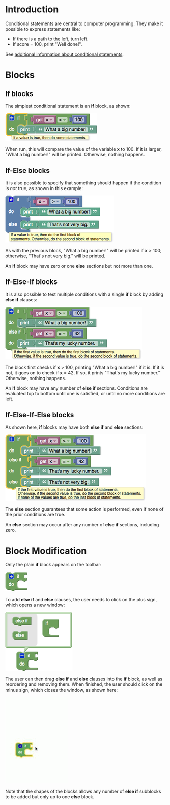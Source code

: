 
# Introduction

Conditional statements are central to computer programming.  They make it possible to express statements like:
  * If there is a path to the left, turn left.
  * If score = 100, print "Well done!".

See [additional information about conditional statements](https://en.wikipedia.org/wiki/Conditional_(programming)).

# Blocks

## If blocks

The simplest conditional statement is an **if** block, as shown:

![](if-if.png)

When run, this will compare the value of the variable **x** to 100.  If it is larger, "What a big number!" will be printed.  Otherwise, nothing happens.

## If-Else blocks

It is also possible to specify that something should happen if the condition is _not_ true, as shown in this example:

![](if-else.png)

As with the previous block, "What a big number!" will be printed if **x** > 100; otherwise, "That's not very big." will be printed.

An **if** block may have zero or one **else** sections but not more than one.

## If-Else-If blocks

It is also possible to test multiple conditions with a single **if** block by adding **else if** clauses:

![](if-else-if.png)

The block first checks if **x** > 100, printing "What a big number!" if it is.  If it is not, it goes on to check if **x** = 42.  If so, it prints "That's my lucky number."  Otherwise, nothing happens.

An **if** block may have any number of **else if** sections.  Conditions are evaluated top to bottom until one is satisfied, or until no more conditions are left.

## If-Else-If-Else blocks

As shown here, **if** blocks may have both **else if** and **else** sections:

![](if-else-if-else.png)

The **else** section guarantees that some action is performed, even if none of the prior conditions are true.

An **else** section may occur after any number of **else if** sections, including zero.

# Block Modification

Only the plain **if** block appears on the toolbar:

![](if.png)

To add **else if** and **else** clauses, the user needs to click on the plus sign, which opens a new window:

![](if-open.png)

The user can then drag **else if** and **else** clauses into the **if** block, as well as reordering and removing them.  When finished, the user should click on the minus sign, which closes the window, as shown here:

![](if-modify.gif)

Note that the shapes of the blocks allows any number of **else if** subblocks to be added but only up to one **else** block.
